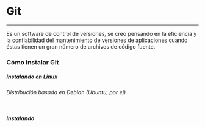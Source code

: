 # Git

---

Es un software de control de versiones, se creo pensando en la eficiencia y la confiabilidad del mantenimiento de versiones de aplicaciones cuando éstas tienen un gran número de archivos de código fuente.

### Cómo instalar Git

##### Instalando en Linux

###### Distribución basada en Debian \(Ubuntu, por ej\)

```

```

##### Instalando



